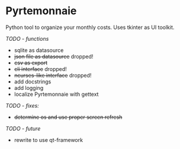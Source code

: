 # Pyrtemonnaie
Python tool to organize your monthly costs.
Uses tkinter as UI toolkit.

*TODO - functions*

- sqlite as datasource
- ~~json file as datasource~~ dropped!
- ~~csv as export~~
- ~~cli interface~~ dropped!
- ~~ncurses-like interface~~ dropped!
- add docstrings
- add logging
- localize Pyrtemonnaie with gettext

*TODO - fixes:*
- ~~determine os and use proper screen refresh~~

*TODO - future*

- rewrite to use qt-framework